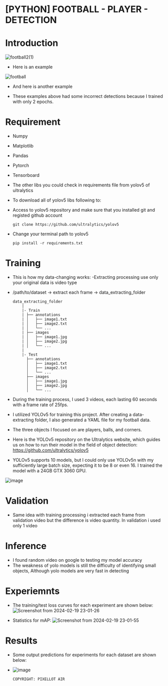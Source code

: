 # [PYTHON] FOOTBALL - PLAYER - DETECTION

# Introduction
![football2(1)](https://github.com/TranThanhTuan2509/football-player-detection/assets/119112296/829cd9cd-bb8d-4e58-8068-6f6b56454eb0)
- Here is an example

![football](https://github.com/TranThanhTuan2509/football-player-detection/assets/119112296/72dab2bc-14a4-4ec0-b339-adf19d895e87)
- And here is another example

- These examples above had some incorrect detections because I trained with only 2 epochs.

# Requirement
- Numpy
- Matplotlib
- Pandas
- Pytorch
- Tensorboard
- The other libs you could check in requirements file from yolov5 of ultralytics

- To download all of yolov5 libs following to:
- Access to yolov5 repository and make sure that you installed git and registed github account
  
      git clone https://github.com/ultralytics/yolov5

- Change your terminal path to yolov5

      pip install -r requirements.txt

# Training
- This is how my data-changing works:
-Extracting processing use only your original data is video type

- /path/to/dataset -> extract each frame -> data_extracting_folder

      data_extracting_folder
          |
          |- Train
          | ├── annotations
          | │   ├── image1.txt
          | │   ├── image2.txt
          | │   └── ...
          | ├── images
          | │   ├── image1.jpg
          | │   ├── image2.jpg
          | │   └── ...
          |  
          |- Test
            ├── annotations
            │   ├── image1.txt
            │   ├── image2.txt
            │   └── ...
            ├── images
            │   ├── image1.jpg
            │   ├── image2.jpg
            │   └── ...
  
- During the training process, I used 3 videos, each lasting 60 seconds with a frame rate of 25fps.
- I utilized YOLOv5 for training this project. After creating a data-extracting folder, I also generated a YAML file for my football data.
- The three objects I focused on are players, balls, and corners.
- Here is the YOLOv5 repository on the Ultralytics website, which guides us on how to run their model in the field of object detection: https://github.com/ultralytics/yolov5
- YOLOv5 supports 10 models, but I could only use YOLOv5n with my sufficiently large batch size, expecting it to be 8 or even 16. I trained the model with a 24GB GTX 3060 GPU.

![image](https://github.com/TranThanhTuan2509/football-player-detection/assets/119112296/9b99c47e-34c9-4e20-a6ef-462e1e8ff5f5)

# Validation
- Same idea with training processing i extracted each frame from validation video but the difference is video quantity. In validation i used only 1 video

# Inference 
- I found random video on google to testing my model accuracy
- The weakness of yolo models is still the difficulty of identifying small objects, Although yolo models are very fast in detecting

# Experiemnts
- The training/test loss curves for each experiment are shown below:
![Screenshot from 2024-02-19 23-01-26](https://github.com/TranThanhTuan2509/football-player-detection/assets/119112296/838875d8-3d10-4127-8b35-9f3d8198073b)

- Statistics for mAP:
![Screenshot from 2024-02-19 23-01-55](https://github.com/TranThanhTuan2509/football-player-detection/assets/119112296/16bea47c-7892-4718-80b1-ae6ef31c7b3e)

# Results
- Some output predictions for experiments for each dataset are shown below:
- ![image](https://github.com/TranThanhTuan2509/football-player-detection/assets/119112296/214181d7-9e8a-4565-b3bc-56a6f8061fae)

      COPYRIGHT: PIXELLOT AIR



